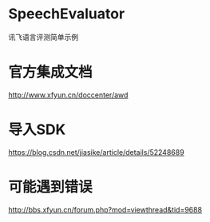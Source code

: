 # SpeechEvaluator
讯飞语言评测简单示例

# 官方集成文档
http://www.xfyun.cn/doccenter/awd
# 导入SDK
https://blog.csdn.net/jiasike/article/details/52248689
# 可能遇到错误
http://bbs.xfyun.cn/forum.php?mod=viewthread&tid=9688
